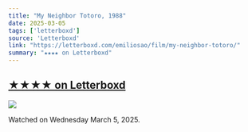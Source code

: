```yaml
---
title: "My Neighbor Totoro, 1988"
date: 2025-03-05
tags: ['letterboxd']
source: 'Letterboxd'
link: "https://letterboxd.com/emiliosao/film/my-neighbor-totoro/"
summary: "★★★★ on Letterboxd"
---
```


## [★★★★ on Letterboxd](https://letterboxd.com/emiliosao/film/my-neighbor-totoro/)

<p><img src="https://a.ltrbxd.com/resized/film-poster/4/7/7/5/6/47756-my-neighbor-totoro-0-600-0-900-crop.jpg?v=749abe71ad" /></p>
<p>Watched on Wednesday March 5, 2025.</p>